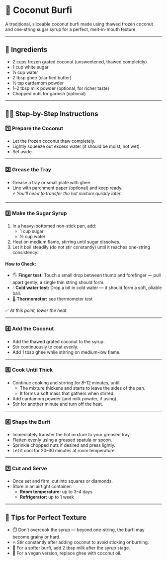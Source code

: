 # 🥥 Coconut Burfi

A traditional, sliceable coconut burfi made using thawed frozen coconut and one-string sugar syrup for a perfect, melt-in-mouth texture.

---

## 🧾 Ingredients

- 2 cups frozen grated coconut (unsweetened, thawed completely)  
- 1 cup white sugar  
- ½ cup water  
- 2 tbsp ghee (clarified butter)  
- ½ tsp cardamom powder  
- 1–2 tbsp milk powder (optional, for richer taste)  
- Chopped nuts for garnish (optional)

---

## 👩‍🍳 Step-by-Step Instructions

### 1️⃣ Prepare the Coconut
- Let the frozen coconut thaw completely.  
- Lightly squeeze out excess water (it should be moist, not wet).  
- Set aside.

---

### 2️⃣ Grease the Tray
- Grease a tray or small plate with ghee.  
- Line with parchment paper (optional) and keep ready.  
⚡ *You’ll need to transfer the hot mixture quickly later.*

---

### 3️⃣ Make the Sugar Syrup
1. In a heavy-bottomed non-stick pan, add:  
   - 1 cup sugar  
   - ½ cup water  
2. Heat on medium flame, stirring until sugar dissolves.  
3. Let it boil steadily (do not stir constantly) until it reaches one-string consistency.

#### How to Check:
- 🖐️ **Finger test:** Touch a small drop between thumb and forefinger — pull apart gently; a single thin string should form.  
- 💧 **Cold water test:** Drop a bit in cold water — it should form a soft, pliable ball.  
- 🌡️ **Thermometer:** see thermometer test

✅ *At this point, lower the heat.*

---

### 4️⃣ Add the Coconut
- Add the thawed grated coconut to the syrup.  
- Stir continuously to coat evenly.  
- Add 1 tbsp ghee while stirring on medium-low flame.

---

### 5️⃣ Cook Until Thick
- Continue cooking and stirring for 8–12 minutes, until:  
  - The mixture thickens and starts to leave the sides of the pan.  
  - It forms a soft mass that gathers when stirred.  
- Add cardamom powder (and milk powder, if using).  
- Stir for another minute and turn off the heat.

---

### 6️⃣ Shape the Burfi
- Immediately transfer the hot mixture to your greased tray.  
- Flatten evenly using a greased spatula or spoon.  
- Sprinkle chopped nuts if desired and press lightly.  
- Let it cool for 20–30 minutes at room temperature.

---

### 7️⃣ Cut and Serve
- Once set and firm, cut into squares or diamonds.  
- Store in an airtight container:  
  - **Room temperature:** up to 3–4 days  
  - **Refrigerator:** up to 1 week

---

## 🧠 Tips for Perfect Texture
- ⏱️ Don’t overcook the syrup — beyond one-string, the burfi may become grainy or hard.  
- 🔥 Stir constantly after adding coconut to avoid sticking or burning.  
- 🥛 For a softer burfi, add 2 tbsp milk after the syrup stage.  
- 🥥 For a vegan version, replace ghee with coconut oil.
```
